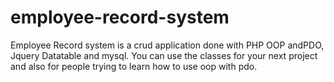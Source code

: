 # employee-record-system
Employee Record system is a crud application done with PHP OOP andPDO, Jquery Datatable and mysql. You can use the classes for your next project and also for people trying to learn how to use oop with pdo.
